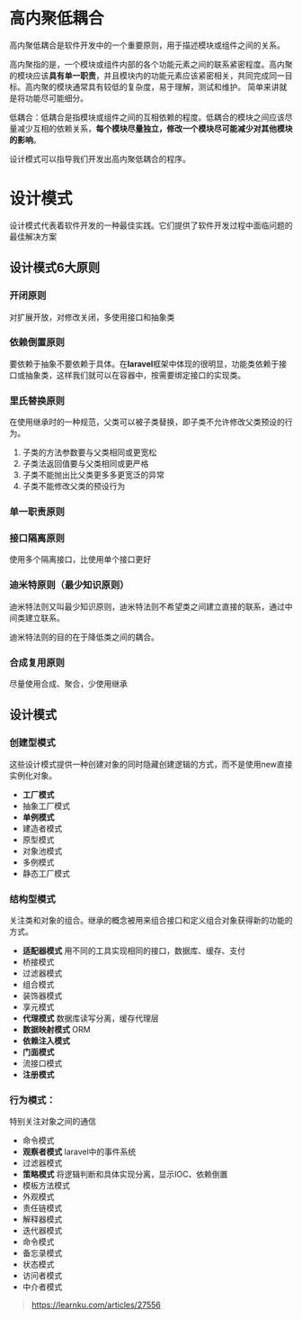# 高内聚低耦合
高内聚低耦合是软件开发中的一个重要原则，用于描述模块或组件之间的关系。

高内聚指的是，一个模块或组件内部的各个功能元素之间的联系紧密程度。高内聚的模块应该**具有单一职责**，并且模块内的功能元素应该紧密相关，共同完成同一目标。高内聚的模块通常具有较低的复杂度，易于理解，测试和维护。
简单来讲就是将功能尽可能细分。

低耦合：低耦合是指模块或组件之间的互相依赖的程度。低耦合的模块之间应该尽量减少互相的依赖关系，**每个模块尽量独立，修改一个模块尽可能减少对其他模块的影响**。

设计模式可以指导我们开发出高内聚低耦合的程序。

# 设计模式

设计模式代表着软件开发的一种最佳实践。它们提供了软件开发过程中面临问题的最佳解决方案

## 设计模式6大原则

### 开闭原则
对扩展开放，对修改关闭，多使用接口和抽象类

### 依赖倒置原则
要依赖于抽象不要依赖于具体。在**laravel**框架中体现的很明显，功能类依赖于接口或抽象类，这样我们就可以在容器中，按需要绑定接口的实现类。

### 里氏替换原则
在使用继承时的一种规范，父类可以被子类替换，即子类不允许修改父类预设的行为。

1. 子类的方法参数要与父类相同或更宽松
2. 子类法返回值要与父类相同或更严格
3. 子类不能抛出比父类更多多更宽泛的异常
4. 子类不能修改父类的预设行为

### 单一职责原则

### 接口隔离原则
使用多个隔离接口，比使用单个接口更好

### 迪米特原则（最少知识原则）
迪米特法则又叫最少知识原则，迪米特法则不希望类之间建立直接的联系，通过中间类建立联系。

迪米特法则的目的在于降低类之间的耦合。

### 合成复用原则
尽量使用合成、聚合，少使用继承

## 设计模式
### 创建型模式
这些设计模式提供一种创建对象的同时隐藏创建逻辑的方式，而不是使用new直接实例化对象。
- **工厂模式**
- 抽象工厂模式
- **单例模式**
- 建造者模式
- 原型模式
- 对象池模式
- 多例模式
- 静态工厂模式

### 结构型模式
关注类和对象的组合。继承的概念被用来组合接口和定义组合对象获得新的功能的方式。
- **适配器模式** 用不同的工具实现相同的接口，数据库、缓存、支付
- 桥接模式
- 过滤器模式
- 组合模式
- 装饰器模式
- 享元模式
- **代理模式**  数据库读写分离，缓存代理层
- **数据映射模式** ORM
- **依赖注入模式**
- **门面模式**
- 流接口模式
- **注册模式**

### 行为模式：
特别关注对象之间的通信

- 命令模式
- **观察者模式** laravel中的事件系统
- 过滤器模式
- **策略模式** 将逻辑判断和具体实现分离，显示IOC、依赖倒置
- 模板方法模式
- 外观模式
- 责任链模式
- 解释器模式
- 迭代器模式
- 命令模式
- 备忘录模式
- 状态模式
- 访问者模式
- 中介者模式

> https://learnku.com/articles/27556
